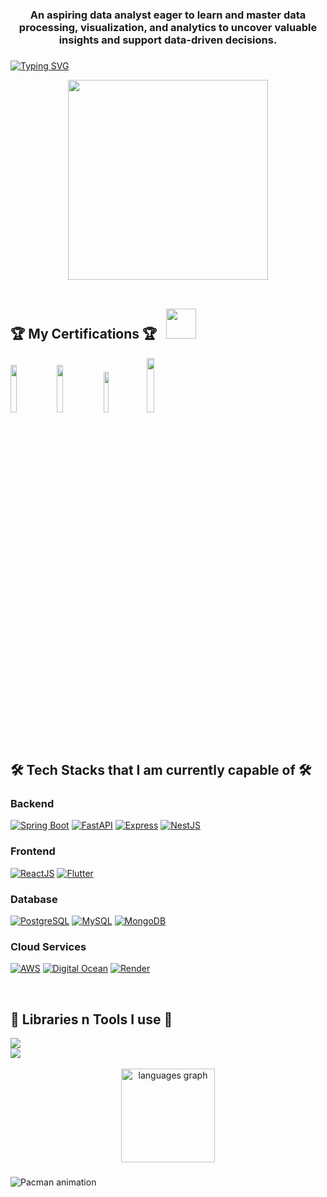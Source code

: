 ###
<div align="center">
  <h3>An aspiring data analyst eager to learn and master data processing, visualization, and analytics to uncover valuable insights and support data-driven decisions.</h3>
</div>

###
[![Typing SVG](https://readme-typing-svg.herokuapp.com?font=Dancing+Script&pause=1000&color=F7B815&center=true&width=435&lines=Welcome+to+my+GitHub!;I'm+Viet+Ha+%F0%9F%8C%B7)](https://git.io/typing-svg)
<div align="center">
  <img height="320" src="https://user-images.githubusercontent.com/74038190/221352975-94759904-aa4c-4032-a8ab-b546efb9c478.gif"/>
</div>
<br>

<h2>🏆 My Certifications 🏆 &nbsp; <a href="https://www.credly.com/users/doanvinhphu" style="display: inline-flex; align-items: center;"><img src="./credly-logo.svg" width="48px" style="margin-right: 16px;"></a></h2>
<p align="left">
  <a href="https://cp.certmetrics.com/amazon/en/public/verify/credential/f0c74e206357411bb05dff111de6452e"><img src="./aws-certified-solutions-architect-associate.png" width="14%"/></a>
  <a href="https://cp.certmetrics.com/amazon/en/public/verify/credential/46a217bc49934cd2a8b58ac56e28945e"><img src="./aws-certified-cloud-practitioner.png" width="14%"/></a>
  <a href="https://www.credly.com/badges/eb592b80-04e0-425b-a95d-4f2839348c92/public_url"><img src="./cloud-digital-leader-certification.png" width="13%"/></a>
  <a href="https://www.credly.com/badges/852a672b-6049-4b49-8a56-7e03b5d5cc35/public_url"><img src="./mongodb-associate-developer.7.png" width="15%"/></a>
</p>

<br>

<h2>🛠️ Tech Stacks that I am currently capable of 🛠️</h2>

### Backend
<p align="left">
  <a href="https://spring.io/projects/spring-boot"><img src="https://img.shields.io/badge/-Spring%20Boot-6DB33F?style=for-the-badge&logo=spring&logoColor=white" alt="Spring Boot"/></a>
  <a href="https://fastapi.tiangolo.com"><img src="https://img.shields.io/badge/FastAPI-005571?style=for-the-badge&logo=fastapi" alt="FastAPI"/></a>
  <a href="https://nestjs.com/"><img src="https://img.shields.io/badge/Express%20js-000000?style=for-the-badge&logo=express&logoColor=white" alt="Express"/></a>
  <a href="https://nestjs.com/"><img src="https://img.shields.io/badge/-NestJS-E0234E?style=for-the-badge&logo=nestjs&logoColor=white" alt="NestJS"/></a>
</p>

### Frontend
<p align="left">
  <a href="https://reactjs.org/"><img src="https://img.shields.io/badge/-ReactJS-61DAFB?style=for-the-badge&logo=react&logoColor=black" alt="ReactJS"/></a>
  <a href="https://flutter.dev/"><img src="https://img.shields.io/badge/-Flutter-02569B?style=for-the-badge&logo=flutter&logoColor=white" alt="Flutter"/></a>
</p>

### Database
<p align="left">
  <a href="https://www.postgresql.org/"><img src="https://img.shields.io/badge/-PostgreSQL-336791?style=for-the-badge&logo=postgresql&logoColor=white" alt="PostgreSQL"/></a>
  <a href="https://www.mysql.com/"><img src="https://img.shields.io/badge/-MySQL-4479A1?style=for-the-badge&logo=mysql&logoColor=white" alt="MySQL"/></a>
  <a href="https://www.mongodb.com/"><img src="https://img.shields.io/badge/-MongoDB-47A248?style=for-the-badge&logo=mongodb&logoColor=white" alt="MongoDB"/></a>
</p>

### Cloud Services
<p align="left">
  <a href="https://aws.amazon.com/"><img src="https://img.shields.io/badge/-AWS-232F3E?style=for-the-badge&logo=amazon-aws&logoColor=white" alt="AWS"/></a>
  <a href="https://www.digitalocean.com/"><img src="https://img.shields.io/badge/-Digital%20Ocean-0080FF?style=for-the-badge&logo=digitalocean&logoColor=white" alt="Digital Ocean"/></a>
  <a href="https://render.com/"><img src="https://img.shields.io/badge/-Render-46E3B7?style=for-the-badge&logo=render&logoColor=white" alt="Render"/></a>
</p>

<br>

<h2>🔧 Libraries n Tools I use 🔧</h2>
<div>
  <img src="https://skillicons.dev/icons?i=materialui,tailwindcss,maven,npm,yarn,prisma" /><br>
  <img src="https://skillicons.dev/icons?i=docker,vscode,idea,github,gitlab,postman" /><br>
</div>

<br>
<div align="center">
  <img src="https://github-readme-stats.vercel.app/api/top-langs?username=chuhaiphu&locale=en&hide_title=false&layout=compact&card_width=320&langs_count=5&theme=dracula&hide_border=false&order=2" height="150" alt="languages graph"  />
</div>

###
<img src="https://raw.githubusercontent.com/chuhaiphu/chuhaiphu/output/pacman-contribution-graph.svg" alt="Pacman animation" />
<br>
